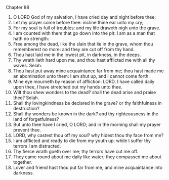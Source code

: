 

Chapter 88

1. O LORD God of my salvation, I have cried day and night before thee:
2. Let my prayer come before thee: incline thine ear unto my cry;
3. For my soul is full of troubles: and my life draweth nigh unto the grave.
4. I am counted with them that go down into the pit: I am as a man that hath no strength:
5. Free among the dead, like the slain that lie in the grave, whom thou rememberest no more: and they are cut off from thy hand.
6. Thou hast laid me in the lowest pit, in darkness, in the deeps.
7. Thy wrath lieth hard upon me, and thou hast afflicted me with all thy waves.  Selah.
8. Thou hast put away mine acquaintance far from me; thou hast made me an abomination unto them: I am shut up, and I cannot come forth.
9. Mine eye mourneth by reason of affliction: LORD, I have called daily upon thee, I have stretched out my hands unto thee.
10. Wilt thou shew wonders to the dead?  shall the dead arise and praise thee?  Selah.
11. Shall thy lovingkindness be declared in the grave?  or thy faithfulness in destruction?
12. Shall thy wonders be known in the dark?  and thy righteousness in the land of forgetfulness?
13. But unto thee have I cried, O LORD; and in the morning shall my prayer prevent thee.
14. LORD, why castest thou off my soul?  why hidest thou thy face from me?
15. I am afflicted and ready to die from my youth up: while I suffer thy terrors I am distracted.
16. Thy fierce wrath goeth over me; thy terrors have cut me off.
17. They came round about me daily like water; they compassed me about together.
18. Lover and friend hast thou put far from me, and mine acquaintance into darkness.
